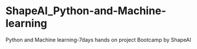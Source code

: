 # ShapeAI_Python-and-Machine-learning
Python and Machine learning-7days hands on project Bootcamp by ShapeAI
